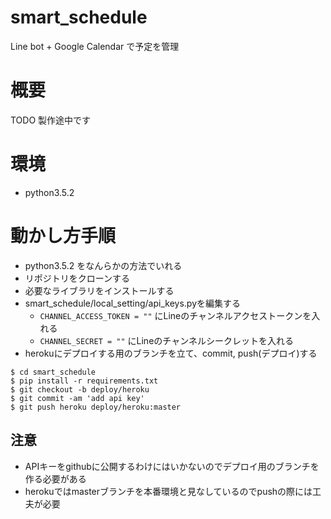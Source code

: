# smart_schedule
Line bot + Google Calendar で予定を管理

# 概要
TODO
製作途中です

# 環境
- python3.5.2

# 動かし方手順
- python3.5.2 をなんらかの方法でいれる
- リポジトリをクローンする
- 必要なライブラリをインストールする
- smart_schedule/local_setting/api_keys.pyを編集する
  -  `CHANNEL_ACCESS_TOKEN = ""` にLineのチャンネルアクセストークンを入れる 
  -  `CHANNEL_SECRET = ""` にLineのチャンネルシークレットを入れる
- herokuにデプロイする用のブランチを立て、commit, push(デプロイ)する
```
$ cd smart_schedule
$ pip install -r requirements.txt
$ git checkout -b deploy/heroku
$ git commit -am 'add api key'
$ git push heroku deploy/heroku:master
```

## 注意
- APIキーをgithubに公開するわけにはいかないのでデプロイ用のブランチを作る必要がある
- herokuではmasterブランチを本番環境と見なしているのでpushの際には工夫が必要
